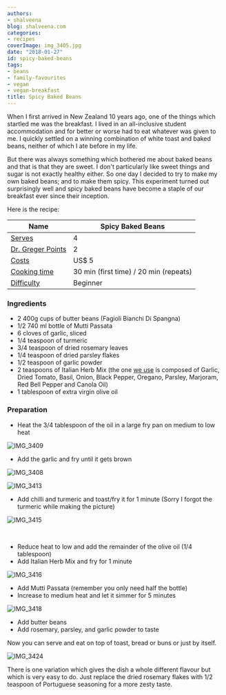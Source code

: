```yaml
---
authors:
- shalveena
blog: shalveena.com
categories:
- recipes
coverImage: img_3405.jpg
date: "2018-01-27"
id: spicy-baked-beans
tags:
- beans
- family-favourites
- vegan
- vegan-breakfast
title: Spicy Baked Beans
---
```


When I first arrived in New Zealand 10 years ago, one of the things which startled me was the breakfast. I lived in an all-inclusive student accommodation and for better or worse had to eat whatever was given to me. I quickly settled on a winning combination of white toast and baked beans, neither of which I ate before in my life.

But there was always something which bothered me about baked beans and that is that they are sweet. I don't particularly like sweet things and sugar is not exactly healthy either. So one day I decided to try to make my own baked beans; and to make them spicy. This experiment turned out surprisingly well and spicy baked beans have become a staple of our breakfast ever since their inception.

Here is the recipe:

| Name | Spicy Baked Beans |
| --- | --- |
| [Serves](https://shalveena.com/serving-sizes/) | 4 |
| [Dr. Greger Points](https://shalveena.com/dr-greger-points/) | 2 |
| [Costs](https://shalveena.com/costs/) | US$ 5 |
| [Cooking time](https://shalveena.com/cooking-times/) | 30 min (first time) / 20 min (repeats) |
| [Difficulty](https://shalveena.com/difficulty-levels/) | Beginner |

### Ingredients

- 2 400g cups of butter beans (Fagioli Bianchi Di Spangna)
- 1/2 740 ml bottle of Mutti Passata
- 6 cloves of garlic, sliced
- 1/4 teaspoon of turmeric
- 3/4 teaspoon of dried rosemary leaves
- 1/4 teaspoon of dried parsley flakes
- 1/2 teaspoon of garlic powder
- 2 teaspoons of Italian Herb Mix (the one [we use](https://www.woolworths.com.au/Shop/ProductDetails/210354/hoyts-italian-herb-mix) is composed of Garlic, Dried Tomato, Basil, Onion, Black Pepper, Oregano, Parsley, Marjoram, Red Bell Pepper and Canola Oil)
- 1 tablespoon of extra virgin olive oil

### Preparation

- Heat the 3/4 tablespoon of the oil in a large fry pan on medium to low heat

![IMG_3409](images/img_3409.jpg)

- Add the garlic and fry until it gets brown

![IMG_3408](images/img_3408.jpg)

![IMG_3413](images/img_3413.jpg)

- Add chilli and turmeric and toast/fry it for 1 minute (Sorry I forgot the turmeric while making the picture)

![IMG_3415](images/img_34151.jpg)

 

- Reduce heat to low and add the remainder of the olive oil (1/4 tablespoon)
- Add Italian Herb Mix and fry for 1 minute

![IMG_3416](images/img_3416.jpg)

- Add Mutti Passata (remember you only need half the bottle)
- Increase to medium heat and let it simmer for 5 minutes

![IMG_3418](images/img_3418.jpg)

- Add butter beans
- Add rosemary, parsley, and garlic powder to taste

Now you can serve and eat on top of toast, bread or buns or just by itself.

![IMG_3424](images/img_3424.jpg)

There is one variation which gives the dish a whole different flavour but which is very easy to do. Just replace the dried rosemary flakes with 1/2 teaspoon of Portuguese seasoning for a more zesty taste.
